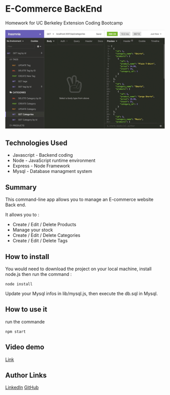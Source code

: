 # E-Commerce BackEnd
Homework for UC Berkeley Extension Coding Bootcamp

![Site](./demo.gif)

## Technologies Used
- Javascript - Backend coding
- Node - JavaScript runtime environment
- Express - Node Framework
- Mysql - Database managment system

## Summary 

This command-line app allows you to manage an E-commerce website Back end.

It allows you to :
* Create / Edit / Delete Products
* Manage your stock
* Create / Edit / Delete Categories
* Create / Edit / Delete Tags


## How to install
You would need to download the project on your local machine, install node.js then run the command :

```
node install
```

Update your Mysql infos in lib/mysql.js, then execute the db.sql in Mysql.

## How to use it
run the commande 

```
npm start
```

## Video demo
[Link](https://drive.google.com/file/d/1mzqP7btu2fEY_DS8g8NCfKCz_Xcrt1R6/view?usp=sharing)

## Author Links
[LinkedIn](https://www.linkedin.com/in/dcouzon/)
[GitHub](https://github.com/Dylancouzon)

